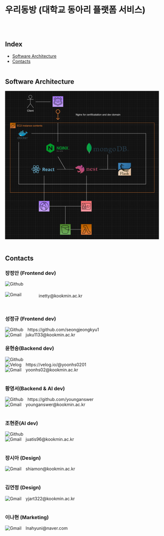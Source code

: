# 우리동방 (대학교 동아리 플랫폼 서비스)

<br/>
<br/>

## Index

- [Software Architecture](#software-architecture)
- [Contacts](#contacts)
  <br/>
  <br/>

## Software Architecture

![Software Architecture](./assets/Software%20Architecture.png)
<br/>
<br/>

## Contacts

### 장정안 (Frontend dev)

<div style="display: grid; grid-template-columns: 100px 1fr; margin: 0 0 5px 0; padding: 0; height:30px">
	<img src="https://img.shields.io/badge/GitHub-100000?style=for-the-badge&logo=github&logoColor=white" alt="Github" style="width: 100px"/>
	<span style="margin: 4px 0 0 10px"></span>
</div>
<div style="display: grid; grid-template-columns: 100px 1fr; margin: 0 0 5px 0; padding: 0; height:30px">
	<img src="https://img.shields.io/badge/Gmail-D14836?style=for-the-badge&logo=gmail&logoColor=white" alt="Gmail" style="width: 100px" />
	<span style="margin: 4px 0 0 10px">inetty@kookmin.ac.kr</span>
</div>
<br/>

### 성정규 (Frontend dev)

<div>
	<img src="https://img.shields.io/badge/GitHub-100000?style=for-the-badge&logo=github&logoColor=white" alt="Github" style="width: 100px"/>
	<span style="margin: 4px 0 0 10px">https://github.com/seongjeongkyu1</span>
</div>
<div>
	<img src="https://img.shields.io/badge/Gmail-D14836?style=for-the-badge&logo=gmail&logoColor=white" alt="Gmail" style="width: 100px" />
	<span style="margin: 4px 0 0 10px">juku1133@kookmin.ac.kr</span>
<br/>

### 윤현승(Backend dev)

<div>
	<img src="https://img.shields.io/badge/GitHub-100000?style=for-the-badge&logo=github&logoColor=white" alt="Github" style="width: 100px"/>
	<span style="margin: 4px 0 0 10px"></span>
</div>
<div>
	<img src="https://img.shields.io/badge/Velog-20C997?style=flat-square&logo=velog&logoColor=white" alt="Velog" style="width: 100px" />
	<span style="margin: 4px 0 0 10px">https://velog.io/@yoonhs0201</span>
</div>
<div>
	<img src="https://img.shields.io/badge/Gmail-D14836?style=for-the-badge&logo=gmail&logoColor=white" alt="Gmail" style="width: 100px" />
	<span style="margin: 4px 0 0 10px">yoonhs02@kookmin.ac.kr</span>
</div>
<br/>

### 황영서(Backend & AI dev)

<div>
	<img src="https://img.shields.io/badge/GitHub-100000?style=for-the-badge&logo=github&logoColor=white" alt="Github" style="width: 100px"/>
	<span style="margin: 4px 0 0 10px">https://github.com/younganswer</span>
</div>
<div>
	<img src="https://img.shields.io/badge/Gmail-D14836?style=for-the-badge&logo=gmail&logoColor=white" alt="Gmail" style="width: 100px" />
	<span style="margin: 4px 0 0 10px">younganswer@kookmin.ac.kr</span>
</div>
<br/>

### 조현준(AI dev)

<div>
	<img src="https://img.shields.io/badge/GitHub-100000?style=for-the-badge&logo=github&logoColor=white" alt="Github" style="width: 100px"/>
	<span style="margin: 4px 0 0 10px"></span>
</div>
<div>
	<img src="https://img.shields.io/badge/Gmail-D14836?style=for-the-badge&logo=gmail&logoColor=white" alt="Gmail" style="width: 100px" />
	<span style="margin: 4px 0 0 10px">juatis96@kookmin.ac.kr</span>
</div>
<br/>

### 장시아 (Design)

<div>
	<img src="https://img.shields.io/badge/Gmail-D14836?style=for-the-badge&logo=gmail&logoColor=white" alt="Gmail" style="width: 100px" />
	<span style="margin: 4px 0 0 10px">shiamon@kookmin.ac.kr</span>
</div>
<br/>

### 김연정 (Design)

<div>
	<img src="https://img.shields.io/badge/Gmail-D14836?style=for-the-badge&logo=gmail&logoColor=white" alt="Gmail" style="width: 100px" />
	<span style="margin: 4px 0 0 10px">yjart322@kookmin.ac.kr</span>
</div>
<br/>

### 이나현 (Marketing)

<div>
	<img src="https://img.shields.io/badge/Gmail-D14836?style=for-the-badge&logo=gmail&logoColor=white" alt="Gmail" style="width: 100px" />
	<span style="margin: 4px 0 0 10px">lnahyuni@naver.com</span>
</div>
